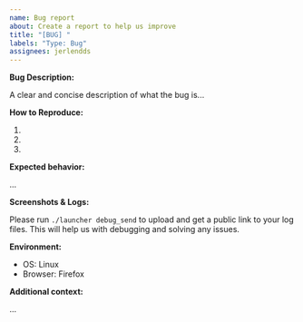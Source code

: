 ```yaml
---
name: Bug report
about: Create a report to help us improve
title: "[BUG] "
labels: "Type: Bug"
assignees: jerlendds
---
```


**Bug Description:**

A clear and concise description of what the bug is...

**How to Reproduce:**

1.
2.
3.

**Expected behavior:**

...

**Screenshots & Logs:**

Please run `./launcher debug_send` to upload and get a public link to your log files.
This will help us with debugging and solving any issues.

**Environment:**

- OS: Linux
- Browser: Firefox

**Additional context:**

...
